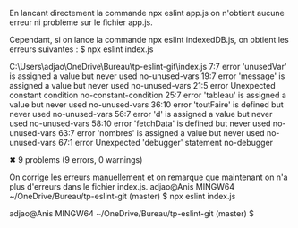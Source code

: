 En lancant directement la commande npx eslint app.js on n'obtient aucune erreur ni problème sur le fichier app.js.

Cependant, si on lance la commande npx eslint indexedDB.js, on obtient les erreurs suivantes :
$ npx eslint index.js

C:\Users\adjao\OneDrive\Bureau\tp-eslint-git\index.js
   7:7   error  'unusedVar' is assigned a value but never used  no-unused-vars
  19:7   error  'message' is assigned a value but never used    no-unused-vars
  21:5   error  Unexpected constant condition                   no-constant-condition
  25:7   error  'tableau' is assigned a value but never used    no-unused-vars
  36:10  error  'toutFaire' is defined but never used           no-unused-vars
  56:7   error  'd' is assigned a value but never used          no-unused-vars
  58:10  error  'fetchData' is defined but never used           no-unused-vars
  63:7   error  'nombres' is assigned a value but never used    no-unused-vars
  67:1   error  Unexpected 'debugger' statement                 no-debugger

✖ 9 problems (9 errors, 0 warnings)

On corrige les erreurs manuellement et on remarque que maintenant on n'a plus d'erreurs dans le fichier index.js.
adjao@Anis MINGW64 ~/OneDrive/Bureau/tp-eslint-git (master)
$ npx eslint index.js

adjao@Anis MINGW64 ~/OneDrive/Bureau/tp-eslint-git (master)
$
